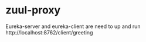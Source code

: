 # zuul-proxy

Eureka-server and eureka-client are need to up and run
http://localhost:8762/client/greeting
